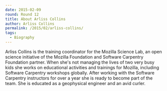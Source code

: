 ```yaml
---
date: 2015-02-09
round: Round 12
title: About Arliss Collins
author: Arliss Collins
permalink: /2015/02/arliss-collins/
tags:
  - Biography
---
```

Arliss Collins is the training coordinator for the Mozilla Science Lab, an open science initiative of the Mozilla Foundation and Software Carpentry Foundation
 partner. When she's not managing the lives of two very busy kids she works on educational activities and trainings for Mozilla, including Software Carpentry
workshops globally. After working with the Software Carpentry instructors for over a year she is ready to become part of the team.
She is educated as a geophysical engineer and an avid curler.
